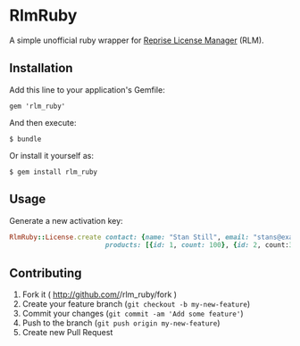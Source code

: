 # RlmRuby

A simple unofficial ruby wrapper for [Reprise License Manager](http://www.reprisesoftware.com/index.php]) (RLM).

## Installation

Add this line to your application's Gemfile:

    gem 'rlm_ruby'

And then execute:

    $ bundle

Or install it yourself as:

    $ gem install rlm_ruby

## Usage

Generate a new activation key:
```ruby
RlmRuby::License.create contact: {name: "Stan Still", email: "stans@example.com", phone: "012-345-6789"},
                        products: [{id: 1, count: 100}, {id: 2, count:30}, {id: 3, count: 1}]
```

## Contributing

1. Fork it ( http://github.com/<my-github-username>/rlm_ruby/fork )
2. Create your feature branch (`git checkout -b my-new-feature`)
3. Commit your changes (`git commit -am 'Add some feature'`)
4. Push to the branch (`git push origin my-new-feature`)
5. Create new Pull Request
